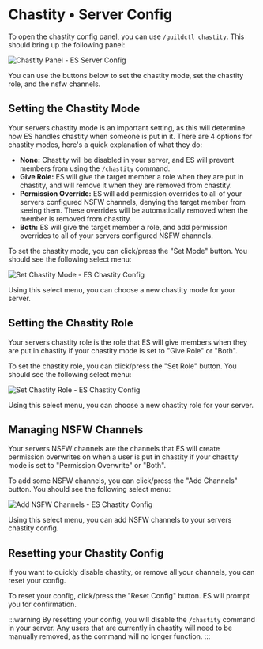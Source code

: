 # Chastity • Server Config
To open the chastity config panel, you can use `/guildctl chastity`. This should bring up the following panel:

![Chastity Panel - ES Server Config](/screenshots/server/chastity-panel.png)

You can use the buttons below to set the chastity mode, set the chastity role, and the nsfw channels.


## Setting the Chastity Mode
Your servers chastity mode is an important setting, as this will determine how ES handles chastity when someone is put in it.
There are 4 options for chastity modes, here's a quick explanation of what they do:

- **None:** Chastity will be disabled in your server, and ES will prevent members from using the `/chastity` command.
- **Give Role:** ES will give the target member a role when they are put in chastity, and will remove it when they are removed from chastity.
- **Permission Override:** ES will add permission overrides to all of your servers configured NSFW channels, denying the target member from seeing them.
These overrides will be automatically removed when the member is removed from chastity.
- **Both:** ES will give the target member a role, and add permission overrides to all of your servers configured NSFW channels.

To set the chastity mode, you can click/press the "Set Mode" button. You should see the following select menu:

![Set Chastity Mode - ES Chastity Config](/screenshots/server/chastity-set-mode.png)

Using this select menu, you can choose a new chastity mode for your server.


## Setting the Chastity Role
Your servers chastity role is the role that ES will give members when they are put in chastity if your chastity mode is set to "Give Role" or "Both".

To set the chastity role, you can click/press the "Set Role" button. You should see the following select menu:

![Set Chastity Role - ES Chastity Config](/screenshots/server/chastity-set-role.png)

Using this select menu, you can choose a new chastity role for your server.


## Managing NSFW Channels
Your servers NSFW channels are the channels that ES will create permission overwrites on when a
user is put in chastity if your chastity mode is set to "Permission Overwrite" or "Both".

To add some NSFW channels, you can click/press the "Add Channels" button. You should see the following select menu:

![Add NSFW Channels - ES Chastity Config](/screenshots/server/chastity-add-channels.png)

Using this select menu, you can add NSFW channels to your servers chastity config.


## Resetting your Chastity Config
If you want to quickly disable chastity, or remove all your channels, you can reset your config.

To reset your config, click/press the "Reset Config" button. ES will prompt you for confirmation.

:::warning
By resetting your config, you will disable the `/chastity` command in your server. 
Any users that are currently in chastity will need to be manually removed, as the command will no longer function.
:::
